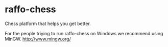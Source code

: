 # raffo-chess
Chess platform that helps you get better.

For the people triying to run raffo-chess on Windows we recommend using MinGW. http://www.mingw.org/
